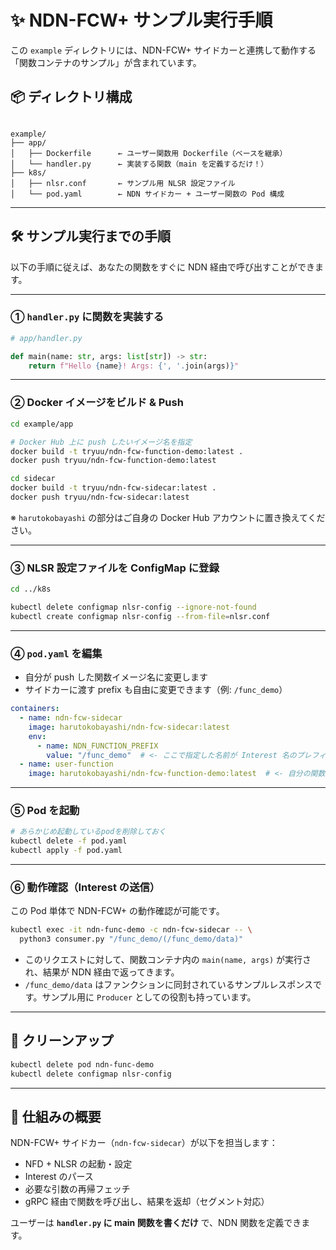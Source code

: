 
# ✨ NDN-FCW+ サンプル実行手順

この `example` ディレクトリには、NDN-FCW+ サイドカーと連携して動作する「関数コンテナのサンプル」が含まれています。

## 📦 ディレクトリ構成

```

example/
├── app/
│   ├── Dockerfile      ← ユーザー関数用 Dockerfile（ベースを継承）
│   └── handler.py      ← 実装する関数（main を定義するだけ！）
├── k8s/
│   ├── nlsr.conf       ← サンプル用 NLSR 設定ファイル
│   └── pod.yaml        ← NDN サイドカー + ユーザー関数の Pod 構成

````

---

## 🛠️ サンプル実行までの手順

以下の手順に従えば、あなたの関数をすぐに NDN 経由で呼び出すことができます。

---

### ① `handler.py` に関数を実装する

```python
# app/handler.py

def main(name: str, args: list[str]) -> str:
    return f"Hello {name}! Args: {', '.join(args)}"
````

---

### ② Docker イメージをビルド & Push

```bash
cd example/app

# Docker Hub 上に push したいイメージ名を指定
docker build -t tryuu/ndn-fcw-function-demo:latest .
docker push tryuu/ndn-fcw-function-demo:latest
```

```bash
cd sidecar
docker build -t tryuu/ndn-fcw-sidecar:latest .
docker push tryuu/ndn-fcw-sidecar:latest
```

※ `harutokobayashi` の部分はご自身の Docker Hub アカウントに置き換えてください。

---

### ③ NLSR 設定ファイルを ConfigMap に登録

```bash
cd ../k8s

kubectl delete configmap nlsr-config --ignore-not-found
kubectl create configmap nlsr-config --from-file=nlsr.conf
```

---

### ④ `pod.yaml` を編集

* 自分が push した関数イメージ名に変更します
* サイドカーに渡す prefix も自由に変更できます（例: `/func_demo`）

```yaml
containers:
  - name: ndn-fcw-sidecar
    image: harutokobayashi/ndn-fcw-sidecar:latest
    env:
      - name: NDN_FUNCTION_PREFIX
        value: "/func_demo"  # <- ここで指定した名前が Interest 名のプレフィックスになります
  - name: user-function
    image: harutokobayashi/ndn-fcw-function-demo:latest  # <- 自分の関数イメージにする
```

---

### ⑤ Pod を起動

```bash
# あらかじめ起動しているpodを削除しておく
kubectl delete -f pod.yaml
kubectl apply -f pod.yaml
```

---

### ⑥ 動作確認（Interest の送信）

この Pod 単体で NDN-FCW+ の動作確認が可能です。

```bash
kubectl exec -it ndn-func-demo -c ndn-fcw-sidecar -- \
  python3 consumer.py "/func_demo/(/func_demo/data)"
```

* このリクエストに対して、関数コンテナ内の `main(name, args)` が実行され、結果が NDN 経由で返ってきます。
* `/func_demo/data` はファンクションに同封されているサンプルレスポンスです。サンプル用に `Producer` としての役割も持っています。

---

## 🧼 クリーンアップ

```bash
kubectl delete pod ndn-func-demo
kubectl delete configmap nlsr-config
```

---

## 🚀 仕組みの概要

NDN-FCW+ サイドカー（`ndn-fcw-sidecar`）が以下を担当します：

* NFD + NLSR の起動・設定
* Interest のパース
* 必要な引数の再帰フェッチ
* gRPC 経由で関数を呼び出し、結果を返却（セグメント対応）

ユーザーは **`handler.py` に main 関数を書くだけ** で、NDN 関数を定義できます。
